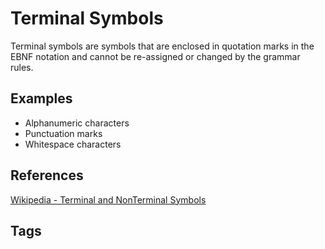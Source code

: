 # Terminal Symbols

Terminal symbols are symbols that are enclosed in quotation marks in the EBNF notation and cannot be re-assigned or changed by the grammar rules.   

## Examples
* Alphanumeric characters 
* Punctuation marks
* Whitespace characters

## References
[Wikipedia - Terminal and NonTerminal Symbols](https://en.wikipedia.org/wiki/Terminal_and_nonterminal_symbols#Terminal_symbols)

## Tags

